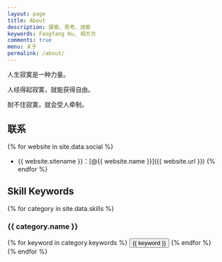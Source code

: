 ```yaml
---
layout: page
title: About
description: 探索、思考、进取
keywords: Fangfang Hu, 胡方方
comments: true
menu: 关于
permalink: /about/
---
```


人生寂寞是一种力量。

人经得起寂寞，就能获得自由。

耐不住寂寞，就会受人牵制。

## 联系

{% for website in site.data.social %}
* {{ website.sitename }}：[@{{ website.name }}]({{ website.url }})
{% endfor %}

## Skill Keywords

{% for category in site.data.skills %}
### {{ category.name }}
<div class="btn-inline">
{% for keyword in category.keywords %}
<button class="btn btn-outline" type="button">{{ keyword }}</button>
{% endfor %}
</div>
{% endfor %}
